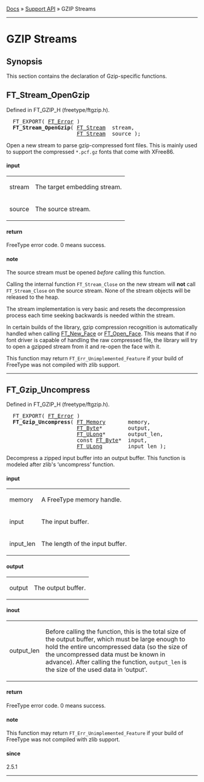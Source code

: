 [Docs](ft2-index.md) &raquo; [Support API](ft2-toc.md#support-api) &raquo; GZIP Streams

-------------------------------

# GZIP Streams

## Synopsis

This section contains the declaration of Gzip-specific functions.

## FT_Stream_OpenGzip

Defined in FT_GZIP_H (freetype/ftgzip.h).

<div class = "codehilite">
<pre>
  FT_EXPORT( <a href="../ft2-basic_types/index.html#ft_error">FT_Error</a> )
  <b>FT_Stream_OpenGzip</b>( <a href="../ft2-system_interface/index.html#ft_stream">FT_Stream</a>  stream,
                      <a href="../ft2-system_interface/index.html#ft_stream">FT_Stream</a>  source );
</pre>
</div>


Open a new stream to parse gzip-compressed font files. This is mainly used to support the compressed `*.pcf.gz` fonts that come with XFree86.

<h4>input</h4>
<table class="fields">
<tr><td class="val" id="stream">stream</td><td class="desc">
<p>The target embedding stream.</p>
</td></tr>
<tr><td class="val" id="source">source</td><td class="desc">
<p>The source stream.</p>
</td></tr>
</table>

<h4>return</h4>

FreeType error code. 0&nbsp;means success.

<h4>note</h4>

The source stream must be opened _before_ calling this function.

Calling the internal function `FT_Stream_Close` on the new stream will **not** call `FT_Stream_Close` on the source stream. None of the stream objects will be released to the heap.

The stream implementation is very basic and resets the decompression process each time seeking backwards is needed within the stream.

In certain builds of the library, gzip compression recognition is automatically handled when calling <a href="../ft2-base_interface/index.html#ft_new_face">FT_New_Face</a> or <a href="../ft2-base_interface/index.html#ft_open_face">FT_Open_Face</a>. This means that if no font driver is capable of handling the raw compressed file, the library will try to open a gzipped stream from it and re-open the face with it.

This function may return `FT_Err_Unimplemented_Feature` if your build of FreeType was not compiled with zlib support.

<hr>

## FT_Gzip_Uncompress

Defined in FT_GZIP_H (freetype/ftgzip.h).

<div class = "codehilite">
<pre>
  FT_EXPORT( <a href="../ft2-basic_types/index.html#ft_error">FT_Error</a> )
  <b>FT_Gzip_Uncompress</b>( <a href="../ft2-system_interface/index.html#ft_memory">FT_Memory</a>       memory,
                      <a href="../ft2-basic_types/index.html#ft_byte">FT_Byte</a>*        output,
                      <a href="../ft2-basic_types/index.html#ft_ulong">FT_ULong</a>*       output_len,
                      <span class="keyword">const</span> <a href="../ft2-basic_types/index.html#ft_byte">FT_Byte</a>*  input,
                      <a href="../ft2-basic_types/index.html#ft_ulong">FT_ULong</a>        input_len );
</pre>
</div>


Decompress a zipped input buffer into an output buffer. This function is modeled after zlib's &lsquo;uncompress&rsquo; function.

<h4>input</h4>
<table class="fields">
<tr><td class="val" id="memory">memory</td><td class="desc">
<p>A FreeType memory handle.</p>
</td></tr>
<tr><td class="val" id="input">input</td><td class="desc">
<p>The input buffer.</p>
</td></tr>
<tr><td class="val" id="input_len">input_len</td><td class="desc">
<p>The length of the input buffer.</p>
</td></tr>
</table>

<h4>output</h4>
<table class="fields">
<tr><td class="val" id="output">output</td><td class="desc">
<p>The output buffer.</p>
</td></tr>
</table>

<h4>inout</h4>
<table class="fields">
<tr><td class="val" id="output_len">output_len</td><td class="desc">
<p>Before calling the function, this is the total size of the output buffer, which must be large enough to hold the entire uncompressed data (so the size of the uncompressed data must be known in advance). After calling the function, <code>output_len</code> is the size of the used data in &lsquo;output&rsquo;.</p>
</td></tr>
</table>

<h4>return</h4>

FreeType error code. 0&nbsp;means success.

<h4>note</h4>

This function may return `FT_Err_Unimplemented_Feature` if your build of FreeType was not compiled with zlib support.

<h4>since</h4>

2.5.1

<hr>

